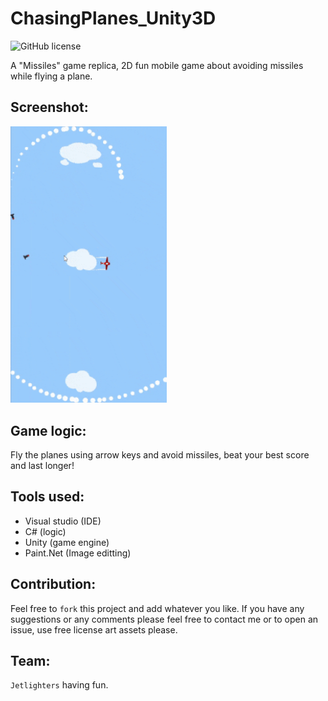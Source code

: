 # ChasingPlanes_Unity3D

![GitHub license](https://img.shields.io/github/license/oussamabonnor1/SimpleCalculator-WPF.svg)

A "Missiles" game replica, 2D fun mobile game about avoiding missiles while flying a plane.

## Screenshot:
<img src="Assets/chasing planes GIF.gif" width ="250"/>

## Game logic:
Fly the planes using arrow keys and avoid missiles, beat your best score and last longer!

## Tools used:
* Visual studio (IDE)
* C# (logic)
* Unity (game engine)
* Paint.Net (Image editting)

## Contribution:
Feel free to `fork` this project and add whatever you like. If you have any suggestions or any comments please feel free to contact me or to open an issue, use free license art assets please.

## Team:
`Jetlighters` having fun.
